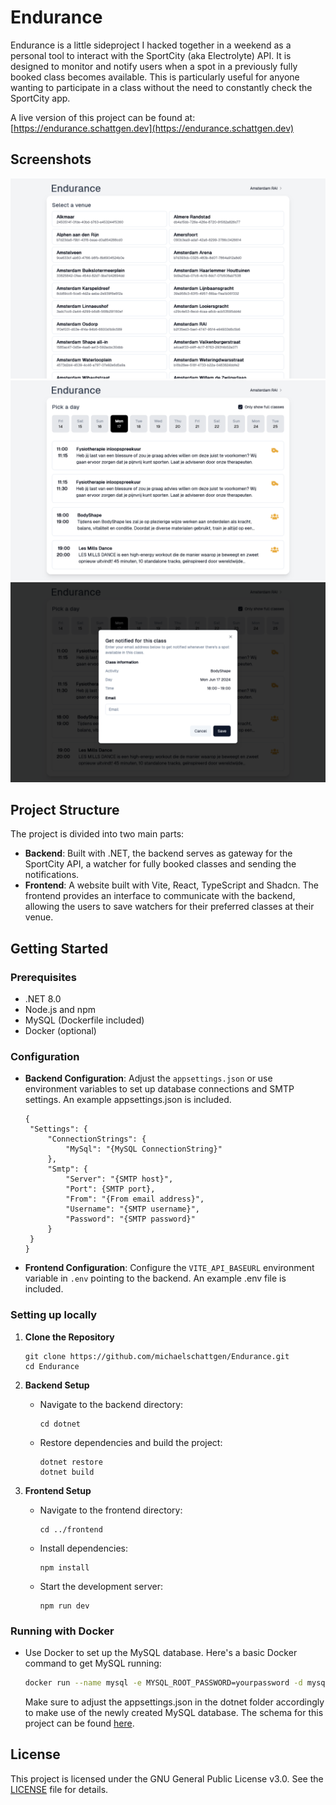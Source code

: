 # Endurance

Endurance is a little sideproject I hacked together in a weekend as a personal tool to interact with the SportCity (aka Electrolyte) API. It is designed to monitor and notify users when a spot in a previously fully booked class becomes available. This is particularly useful for anyone wanting to participate in a class without the need to constantly check the SportCity app.

A live version of this project can be found at: [https://endurance.schattgen.dev](https://endurance.schattgen.dev)

## Screenshots

![Venue picker](screenshots/1.png)
![Class picker](screenshots/2.png)
![Set notifier](screenshots/3.png)

## Project Structure

The project is divided into two main parts:

- **Backend**: Built with .NET, the backend serves as gateway for the SportCity API, a watcher for fully booked classes and sending the notifications.
- **Frontend**: A website built with Vite, React, TypeScript and Shadcn. The frontend provides an interface to communicate with the backend, allowing the users to save watchers for their preferred classes at their venue.

## Getting Started

### Prerequisites

- .NET 8.0
- Node.js and npm
- MySQL (Dockerfile included)
- Docker (optional)

### Configuration

- **Backend Configuration**: Adjust the `appsettings.json` or use environment variables to set up database connections and SMTP settings. An example appsettings.json is included.

  ```
  {
   "Settings": {
       "ConnectionStrings": {
           "MySql": "{MySQL ConnectionString}"
       },
       "Smtp": {
           "Server": "{SMTP host}",
           "Port": {SMTP port},
           "From": "{From email address}",
           "Username": "{SMTP username}",
           "Password": "{SMTP password}"
       }
   }
  }
  ```

- **Frontend Configuration**: Configure the `VITE_API_BASEURL` environment variable in `.env` pointing to the backend. An example .env file is included.

### Setting up locally

1. **Clone the Repository**

   ```
   git clone https://github.com/michaelschattgen/Endurance.git
   cd Endurance
   ```

2. **Backend Setup**

   - Navigate to the backend directory:
     ```
     cd dotnet
     ```
   - Restore dependencies and build the project:
     ```
     dotnet restore
     dotnet build
     ```

3. **Frontend Setup**
   - Navigate to the frontend directory:
     ```
     cd ../frontend
     ```
   - Install dependencies:
     ```
     npm install
     ```
   - Start the development server:
     ```
     npm run dev
     ```

### Running with Docker

- Use Docker to set up the MySQL database. Here's a basic Docker command to get MySQL running:
  ```bash
  docker run --name mysql -e MYSQL_ROOT_PASSWORD=yourpassword -d mysql:latest
  ```
  Make sure to adjust the appsettings.json in the dotnet folder accordingly to make use of the newly created MySQL database. The schema for this project can be found [here](db/schema.sql).

## License

This project is licensed under the GNU General Public License v3.0. See the
[LICENSE](LICENSE) file for details.
